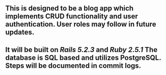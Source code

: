 ## This is designed to be a blog app which implements CRUD functionality and user authentication. User roles may follow in future updates.

## It will be built on *Rails 5.2.3* and *Ruby 2.5.1* The database is SQL based and utilizes PostgreSQL. Steps will be documented in commit logs.
